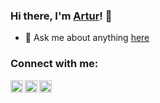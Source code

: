 
### Hi there, I'm <a href="https://github.com/linyasha">Artur</a>! 👋

- 💬 Ask me about anything  <a href="https://t.me/arturlynko ">here</a>

<h3>Connect with me:</h3>

<a href="https://twitter.com/Artur66300357" target="blank">
  <img align="left" alt="Artur Lynko | Twitter" width="20" src="https://www.vectorlogo.zone/logos/twitter/twitter-tile.svg" />
</a>
<a href="https://www.linkedin.com/in/artur-lynko/" target="blank">
  <img align="left" alt="Artur Lynko | LinkedIn" width="20" src="https://www.vectorlogo.zone/logos/linkedin/linkedin-tile.svg" />
</a>
<a href="https://t.me/linyashik" target="blank">
  <img align="left" alt="Artur Lynko | Telegram" width="20" src="https://www.vectorlogo.zone/logos/telegram/telegram-tile.svg" />
</a>
